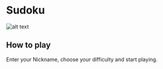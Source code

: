 # Sudoku

![alt text][Sudoku]

[Sudoku]: https://github.com/Paraianu-Remus/paraianu-remus.github.io/assets/99686102/9759dc2c-9ca4-4abe-846e-a79a218f91f9

## How to play

Enter your Nickname, choose your difficulty and start playing.
